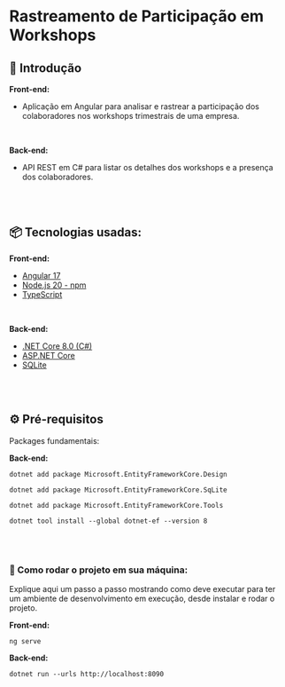 # Rastreamento de Participação em Workshops

## 🚀 Introdução

**Front-end:**
* Aplicação em Angular para analisar e rastrear a participação dos colaboradores nos workshops trimestrais de uma empresa.
  
<br/>

**Back-end:**
* API REST em C# para listar os detalhes dos workshops e a presença dos colaboradores.

<br/>
<br/>
  

## 📦 Tecnologias usadas:


**Front-end:**
* [Angular 17](https://angular.io/start/start-deployment)
* [Node.js 20 - npm ](https://nodejs.org/en)
* [TypeScript](https://www.typescriptlang.org/download)
  
<br/>

**Back-end:**
* [.NET Core 8.0 (C#)](https://dotnet.microsoft.com/pt-br/download)
* [ASP.NET Core](https://dotnet.microsoft.com/en-us/apps/aspnet)
* [SQLite](https://www.sqlite.org/download.html)


<br/>
<br/>

## ⚙️ Pré-requisitos

Packages fundamentais:

**Back-end:**
```
dotnet add package Microsoft.EntityFrameworkCore.Design
```
```
dotnet add package Microsoft.EntityFrameworkCore.SqLite
```
```
dotnet add package Microsoft.EntityFrameworkCore.Tools
```
```
dotnet tool install --global dotnet-ef --version 8
```


<br/>
<br/>

### 🔨 Como rodar o projeto em sua máquina:

Explique aqui um passo a passo mostrando como deve executar para ter um ambiente de desenvolvimento em execução, desde instalar e rodar o projeto.

**Front-end:**
```
ng serve
```

**Back-end:**
```
dotnet run --urls http://localhost:8090
```
